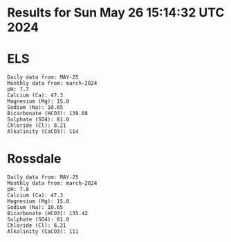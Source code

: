 # Results for Sun May 26 15:14:32 UTC 2024
# ELS
```
Daily data from: MAY-25
Monthly data from: march-2024
pH: 7.7
Calcium (Ca): 47.3
Magnesium (Mg): 15.0
Sodium (Na): 10.65
Bicarbonate (HCO3): 139.08
Sulphate (SO4): 81.0
Chloride (Cl): 8.21
Alkalinity (CaCO3): 114
```
# Rossdale
```
Daily data from: MAY-25
Monthly data from: march-2024
pH: 7.8
Calcium (Ca): 47.3
Magnesium (Mg): 15.0
Sodium (Na): 10.65
Bicarbonate (HCO3): 135.42
Sulphate (SO4): 81.0
Chloride (Cl): 8.21
Alkalinity (CaCO3): 111
```
